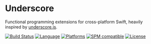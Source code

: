 # Underscore
Functional programming extensions for cross-platform Swift, heavily inspired by [underscore.js](http://underscorejs.org/).

[![Build Status](https://travis-ci.org/JakeLin/Underscore.svg?branch=master)](https://travis-ci.org/JakeLin/Underscore)
[![Language](https://img.shields.io/badge/language-Swift%202.2-orange.svg)](https://swift.org/)
[![Platforms](https://img.shields.io/badge/platform-osx%20%7C%20ios%20%7C%20watchos%20%7C%20tvos%20%7C%20linux-lightgrey.svg)](https://swift.org/about/#platform-support)
[![SPM compatible](https://img.shields.io/badge/SPM-compatible-4BC51D.svg?style=flat)](https://github.com/apple/swift-package-manager)
[![License](https://img.shields.io/github/license/JakeLin/IBAnimatable.svg?style=flat)](https://github.com/JakeLin/Underscore/blob/master/LICENSE)